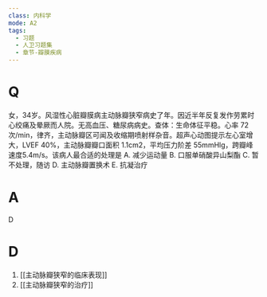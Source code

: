 ```yaml
---
class: 内科学
mode: A2
tags:
  - 习题
  - 人卫习题集
  - 章节-瓣膜疾病
---
```


# Q
女，34岁。风湿性心脏瓣膜病主动脉瓣狭窄病史了年。因近半年反复发作劳累时心绞痛及晕厥而人院。无高血压、糖尿病病史。查体：生命体征平稳。心率 72 次/min，律齐，主动脉瓣区可闻及收缩期喷射样杂音。超声心动图提示左心室增大，LVEF 40%，主动脉瓣瓣口面积 1.1cm2，平均压力阶差 55mmHlg，跨瓣峰速度5.4m/s。该病人最合适的处理是
A. 减少运动量 
B. 口服单硝酸异山梨酯
C. 暂不处理，随访 
D. 主动脉瓣置换术
E. 抗凝治疗
# A
D
# D
1. [[主动脉瓣狭窄的临床表现]]
2. [[主动脉瓣狭窄的治疗]]